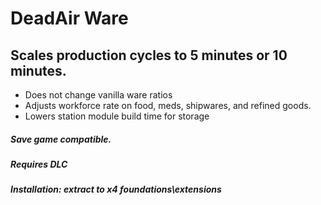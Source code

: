 # DeadAir Ware

## Scales production cycles to 5 minutes or 10 minutes.
- Does not change vanilla ware ratios
- Adjusts workforce rate on food, meds, shipwares, and refined goods.
- Lowers station module build time for storage

##### Save game compatible.

##### Requires DLC

##### Installation: extract to x4 foundations\extensions
